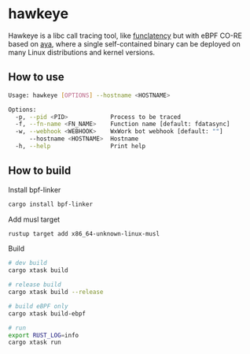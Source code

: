 # hawkeye

Hawkeye is a libc call tracing tool, like [funclatency][1] but with eBPF CO-RE based on [aya][2],
where a single self-contained binary can be deployed on many Linux distributions and kernel versions.

[1]: https://github.com/iovisor/bcc/blob/master/tools/funclatency.py
[2]: https://github.com/aya-rs/aya

## How to use

```bash
Usage: hawkeye [OPTIONS] --hostname <HOSTNAME>

Options:
  -p, --pid <PID>            Process to be traced
  -f, --fn-name <FN_NAME>    Function name [default: fdatasync]
  -w, --webhook <WEBHOOK>    WxWork bot webhook [default: ""]
      --hostname <HOSTNAME>  Hostname
  -h, --help                 Print help
```

## How to build

Install bpf-linker

```bash
cargo install bpf-linker
```

Add musl target

```bash
rustup target add x86_64-unknown-linux-musl
```

Build

```bash
# dev build
cargo xtask build

# release build
cargo xtask build --release

# build eBPF only
cargo xtask build-ebpf

# run
export RUST_LOG=info
cargo xtask run
```
